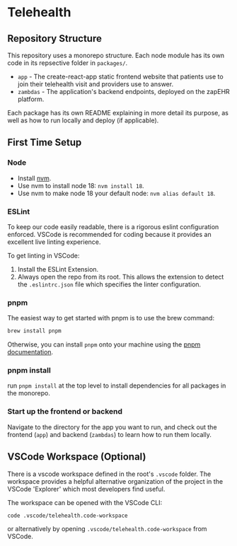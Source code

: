 # Telehealth

## Repository Structure

This repository uses a monorepo structure. Each node module has its own code in its repsective folder in `packages/`.

- `app` - The create-react-app static frontend website that patients use to join their telehealth visit and providers use to answer.
- `zambdas` - The application's backend endpoints, deployed on the zapEHR platform.

Each package has its own README explaining in more detail its purpose, as well as how to run locally and deploy (if applicable).

## First Time Setup

### Node

- Install [nvm](https://github.com/nvm-sh/nvm#installing-and-updating).
- Use nvm to install node 18: `nvm install 18`.
- Use nvm to make node 18 your default node: `nvm alias default 18`.

### ESLint

To keep our code easily readable, there is a rigorous eslint configuration enforced. VSCode is recommended for coding because it provides an excellent live linting experience.

To get linting in VSCode:

1. Install the ESLint Extension.
2. Always open the repo from its root. This allows the extension to detect the `.eslintrc.json` file which specifies the linter configuration.

### pnpm

The easiest way to get started with pnpm is to use the brew command:

```bash
brew install pnpm
```

Otherwise, you can install `pnpm` onto your machine using the [pnpm documentation](https://pnpm.io/installation).

### pnpm install

run `pnpm install` at the top level to install dependencies for all packages in the monorepo.

### Start up the frontend or backend

Navigate to the directory for the app you want to run, and check out the frontend (`app`) and backend (`zambdas`) to learn how to run them locally.

## VSCode Workspace (Optional)

There is a vscode workspace defined in the root's `.vscode` folder. The workspace provides a helpful alternative organization of the project in the VSCode 'Explorer' which most developers find useful.

The workspace can be opened with the VSCode CLI:

```[bash]
code .vscode/telehealth.code-workspace
```

or alternatively by opening `.vscode/telehealth.code-workspace` from VSCode.
